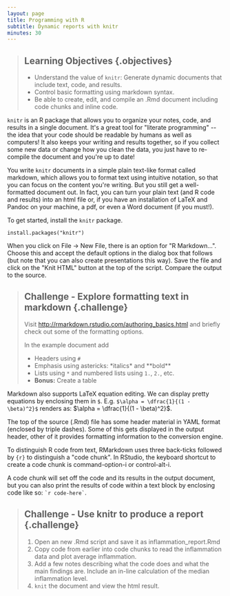 ```yaml
---
layout: page
title: Programming with R
subtitle: Dynamic reports with knitr
minutes: 30
---
```




> ## Learning Objectives {.objectives}
>
> * Understand the value of `knitr`: Generate dynamic documents that include text, code, and results.
> * Control basic formatting using markdown syntax.
> * Be able to create, edit, and compile an .Rmd document including code chunks and inline code.

`knitr` is an R package that allows you to organize your notes, code, and results in a single document. It's a great tool for "literate programming" -- the idea that your code should be readable by humans as well as computers! It also keeps your writing and results together, so if you collect some new data or change how you clean the data, you just have to re-compile the document and you're up to date!

You write `knitr` documents in a simple plain text-like format called markdown, which allows you to format text using intuitive notation, so that you can focus on the content you're writing. But you still get a well-formatted document out. In fact, you can turn your plain text (and R code and results) into an html file or, if you have an installation of LaTeX and Pandoc on your machine, a pdf, or even a Word document (if you must!).

To get started, install the `knitr` package.


~~~{.r}
install.packages("knitr")
~~~

When you click on File -> New File, there is an option for "R Markdown...". Choose this and accept the default options in the dialog box that follows (but note that you can also create presentations this way). Save the file and click on the "Knit HTML" button at the top of the script. Compare the output to the source.

> ## Challenge - Explore formatting text in markdown {.challenge}
>
> Visit <http://rmarkdown.rstudio.com/authoring_basics.html> and briefly check out some of the formatting options. 
>
> In the example document add
> 
> * Headers using `#`
> * Emphasis using astericks:  \*italics\* and \*\*bold\*\*
> * Lists using `*` and numbered lists using `1.`, `2.`, etc.
> * **Bonus:** Create a table

Markdown also supports LaTeX equation editing. We can display pretty equations by enclosing them in `$`. E.g. `$\alpha = \dfrac{1}{(1 - \beta)^2}$` renders as: $\alpha = \dfrac{1}{(1 - \beta)^2}$.

The top of the source (.Rmd) file has some header material in YAML format (enclosed by triple dashes). Some of this gets displayed in the output header, other of it provides formatting information to the conversion engine. 

To distinguish R code from text, RMarkdown uses three back-ticks followed by `{r}` to distinguish a "code chunk". In RStudio, the keyboard shortcut to create a code chunk is command-option-i or control-alt-i.

A code chunk will set off the code and its results in the output document, but you can also print the results of code within a text block by enclosing code like so: `` `r code-here` ``.

> ## Challenge - Use knitr to produce a report {.challenge}
>
> 1. Open an new .Rmd script and save it as inflammation_report.Rmd
> 2. Copy code from earlier into code chunks to read the inflammation data and plot average inflammation.
> 3. Add a few notes describing what the code does and what the main findings are. Include an in-line calculation of the median inflammation level.
> 4. `knit` the document and view the html result.
